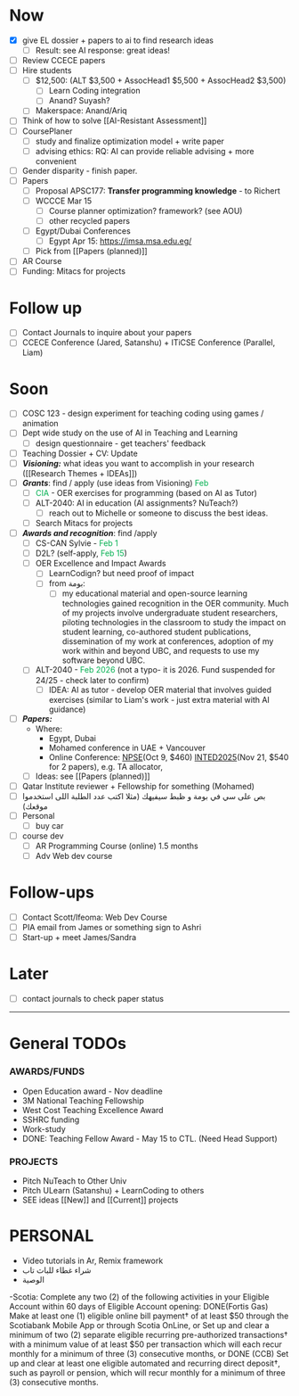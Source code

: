 # Now
- [x] give EL dossier + papers to ai to find research ideas 
	- [ ] Result: see AI response: great ideas!
- [ ] Review CCECE papers
- [ ] Hire students 
	- [ ] $12,500: (ALT $3,500 + AssocHead1 $5,500 + AssocHead2 $3,500)
		- [ ] Learn Coding integration
		- [ ] Anand? Suyash? 
	- [ ]  Makerspace: Anand/Ariq 
- [ ] Think of how to solve [[AI-Resistant Assessment]]
- [ ] CoursePlaner
	- [ ] study and finalize optimization model + write paper
	- [ ] advising ethics: RQ: AI can provide reliable advising + more convenient
- [ ] Gender disparity - finish paper.
- [ ] Papers 
	- [ ] Proposal APSC177: **Transfer programming knowledge** - to Richert
	- [ ] WCCCE Mar 15
		- [ ] Course planner optimization? framework? (see AOU)
		- [ ] other recycled papers
	- [ ] Egypt/Dubai Conferences
		- [ ] Egypt Apr 15: https://imsa.msa.edu.eg/
	- [ ] Pick from [[Papers (planned)]]
- [ ] AR Course
- [ ] Funding:  Mitacs for projects
# Follow up 
- [ ] Contact Journals to inquire about your papers
- [ ] CCECE Conference (Jared, Satanshu) + ITiCSE Conference (Parallel, Liam)
# Soon
- [ ] COSC 123 - design experiment for teaching coding using games / animation 
- [ ] Dept wide study on the use of AI in Teaching and Learning 
	- [ ] design questionnaire - get teachers' feedback
- [ ] Teaching Dossier + CV: Update 
- [ ] ***Visioning:*** what ideas you want to accomplish in your research ([[Research Themes + IDEAs]])
- [ ] ***Grants***: find / apply (use ideas from Visioning) <font color="#00b050">Feb</font>
	- [ ] <font color="#00b050">CIA</font> - OER exercises for programming (based on AI as Tutor)
	- [ ] ALT-2040: AI in education (AI assignments? NuTeach?)
		- [ ] reach out to Michelle or someone to discuss the best ideas.
	- [ ] Search Mitacs for projects
- [ ] ***Awards and recognition***: find /apply
	- [ ] CS-CAN Sylvie - <font color="#00b050">Feb 1</font>
	- [ ] D2L? (self-apply, <font color="#00b050">Feb 15</font>)
	- [ ] OER Excellence and Impact Awards 
		- [ ] LearnCodign? but need proof of impact
		- [ ] from بومة: 
			- [ ] my educational material and open-source learning technologies gained recognition in the OER community. Much of my projects involve undergraduate student researchers, piloting technologies in the classroom to study the impact on student learning, co-authored student publications, dissemination of my work at conferences, adoption of my work within and beyond UBC, and requests to use my software beyond UBC.
	- [ ] ALT-2040 - <font color="#00b050">Feb 2026</font> (not a typo- it is 2026.  Fund suspended for 24/25 - check later to confirm)
		- [ ] IDEA: AI as tutor - develop OER material that involves guided exercises (similar to Liam's work - just extra material with AI guidance)
- [ ] ***Papers:***  
	- Where:
		- Egypt, Dubai
		- Mohamed conference in UAE + Vancouver
		- Online Conference: [NPSE](https://conference.pixel-online.net/NPSE/index.php)(Oct 9, $460) [INTED2025](https://iated.org/inted/)(Nov 21, $540 for 2 papers),  e.g. TA allocator, 
	- [ ] Ideas: see [[Papers (planned)]]

- [ ] Qatar Institute reviewer + Fellowship for something (Mohamed) 
- [ ] بص على سي في بومة و ظبط سيفيهك (مثلا اكتب عدد الطلبة اللى استخدموا موقعك)
- [ ] Personal
	- [ ] buy car
- [ ] course dev
	- [ ] AR Programming Course (online) 1.5 months
	- [ ] Adv Web dev course
# Follow-ups
- [ ] Contact Scott/Ifeoma: Web Dev Course
- [ ] PIA email from James or something sign to Ashri
- [ ] Start-up + meet James/Sandra
# Later
- [ ] contact journals to check paper status

***
# General TODOs

### AWARDS/FUNDS
- Open Education award - Nov deadline 
- 3M National Teaching Fellowship
- West Cost Teaching Excellence Award
- SSHRC funding
- Work-study
- DONE: Teaching Fellow Award - May 15 to CTL. (Need Head Support) 
### PROJECTS
- Pitch NuTeach to Other Univ
- Pitch ULearn (Satanshu) + LearnCoding to others
- SEE ideas [[New]] and [[Current]] projects

# PERSONAL
* Video tutorials in Ar, Remix framework
* شراء غطاء للباث تاب
* الوصية
 
-Scotia: Complete any two (2) of the following activities in your Eligible Account within 60 days of Eligible Account opening:
DONE(Fortis Gas)    Make at least one (1) eligible online bill payment† of at least $50 through the Scotiabank Mobile App or through Scotia OnLine, or
    Set up and clear a minimum of two (2) separate eligible recurring pre-authorized transactions† with a minimum value of at least $50 per transaction which will each recur monthly for a minimum of three (3) consecutive months, or
DONE (CCB)    Set up and clear at least one eligible automated and recurring direct deposit†, such as payroll or pension, which will recur monthly for a minimum of three (3) consecutive months.

